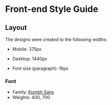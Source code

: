 # Front-end Style Guide

## Layout

The designs were created to the following widths:

- Mobile: 375px
- Desktop: 1440px


- Font size (paragraph): 16px

### Font

- Family: [Kumbh Sans](https://fonts.google.com/specimen/Kumbh+Sans)
- Weights: 400, 700
